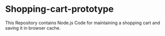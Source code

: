 # Shopping-cart-prototype
This Repository contains Node.js Code for maintaining a shopping cart and saving it in browser cache.   
